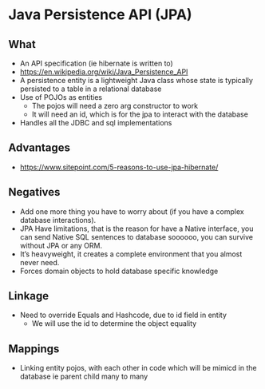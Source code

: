 # Java Persistence API (JPA)

## What

- An API specification (ie hibernate is written to)
- https://en.wikipedia.org/wiki/Java_Persistence_API
- A persistence entity is a lightweight Java class whose state is typically persisted to a table in a relational database
- Use of POJOs as entities
  - The pojos will need a zero arg constructor to work
  - It will need an id, which is for the jpa to interact with the database
- Handles all the JDBC and sql implementations

## Advantages

- https://www.sitepoint.com/5-reasons-to-use-jpa-hibernate/

## Negatives

- Add one more thing you have to worry about (if you have a complex database interactions).
- JPA Have limitations, that is the reason for have a Native interface, you can send Native SQL sentences to database soooooo, you can survive without JPA or any ORM.
- It’s heavyweight, it creates a complete environment that you almost never need.
- Forces domain objects to hold database specific knowledge

## Linkage

- Need to override Equals and Hashcode, due to id field in entity
  - We will use the id to determine the object equality

## Mappings

- Linking entity pojos, with each other in code which will be mimicd in the database ie parent child many to many
